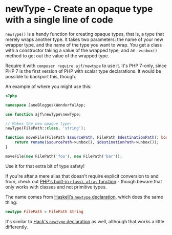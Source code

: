 # newType - Create an opaque type with a single line of code

`newType()` is a handy function for creating opaque types, that is, a type that merely wraps another type. It takes two parameters: the name of your new wrapper type, and the name of the type you want to wrap. You get a class with a constructor taking a value of the wrapped type, and an `->unbox()` method to get out the value of the wrapped type.

Require it with `composer require ajf/newtype` to use it. It's PHP 7-only, since PHP 7 is the first version of PHP with scalar type declarations. It would be possible to backport this, though.

An example of where you might use this:

```PHP
<?php

namespace JaneBlogges\WonderfulApp;

use function ajf\newType\newType;

// Makes the new opaque type!
newType(FilePath::class, 'string');

function moveFile(FilePath $sourcePath, FilePath $destinationPath): bool {
    return rename($sourcePath->unbox(), $destinationPath->unbox());
}

moveFile(new FilePath('foo'), new FilePath('bar'));
```

Use it for that extra bit of type safety!

If you're after a mere alias that doesn't require explicit conversion to and from, check out [PHP's built-in `class\_alias` function](http://php.net/class_alias) - though beware that only works with classes and not primitive types.

The name comes from [Haskell's `newtype` declaration](https://wiki.haskell.org/Newtype), which does the same thing:

```Haskell
newtype FilePath = FilePath String
```

It's similar to [Hack's `newtype` declaration](http://docs.hhvm.com/manual/en/hack.typealiasing.opaquetypealiasing.php) as well, although that works a little differently.
